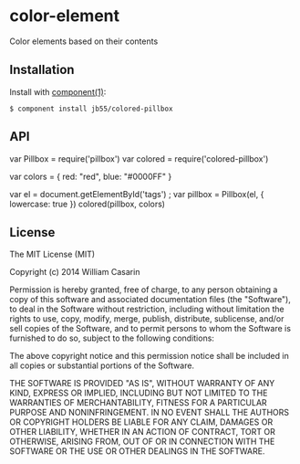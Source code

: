 
# color-element

  Color elements based on their contents

## Installation

  Install with [component(1)](http://component.io):

    $ component install jb55/colored-pillbox

## API

  var Pillbox = require('pillbox')
  var colored = require('colored-pillbox')

  var colors = {
    red: "red",
    blue: "#0000FF"
  }

  var el = document.getElementById('tags') ;
  var pillbox = Pillbox(el, { lowercase: true })
  colored(pillbox, colors)

## License

  The MIT License (MIT)

  Copyright (c) 2014 William Casarin

  Permission is hereby granted, free of charge, to any person obtaining a copy
  of this software and associated documentation files (the "Software"), to deal
  in the Software without restriction, including without limitation the rights
  to use, copy, modify, merge, publish, distribute, sublicense, and/or sell
  copies of the Software, and to permit persons to whom the Software is
  furnished to do so, subject to the following conditions:

  The above copyright notice and this permission notice shall be included in
  all copies or substantial portions of the Software.

  THE SOFTWARE IS PROVIDED "AS IS", WITHOUT WARRANTY OF ANY KIND, EXPRESS OR
  IMPLIED, INCLUDING BUT NOT LIMITED TO THE WARRANTIES OF MERCHANTABILITY,
  FITNESS FOR A PARTICULAR PURPOSE AND NONINFRINGEMENT. IN NO EVENT SHALL THE
  AUTHORS OR COPYRIGHT HOLDERS BE LIABLE FOR ANY CLAIM, DAMAGES OR OTHER
  LIABILITY, WHETHER IN AN ACTION OF CONTRACT, TORT OR OTHERWISE, ARISING FROM,
  OUT OF OR IN CONNECTION WITH THE SOFTWARE OR THE USE OR OTHER DEALINGS IN
  THE SOFTWARE.
